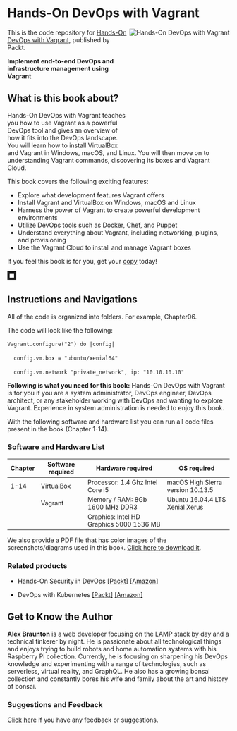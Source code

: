 # Hands-On DevOps with Vagrant

<a href="https://www.packtpub.com/virtualization-and-cloud/hands-devops-vagrant?utm_source=github&utm_medium=repository&utm_campaign=9781789138054 "><img src="https://www.packtpub.com/sites/default/files/cover_12.png" alt="Hands-On DevOps with Vagrant" height="256px" align="right"></a>

This is the code repository for [Hands-On DevOps with Vagrant](https://www.packtpub.com/virtualization-and-cloud/hands-devops-vagrant?utm_source=github&utm_medium=repository&utm_campaign=9781789138054 ), published by Packt.

**Implement end-to-end DevOps and infrastructure management using Vagrant**

## What is this book about?
Hands-On DevOps with Vagrant teaches you how to use Vagrant as a powerful DevOps tool and gives an overview of how it fits into the DevOps landscape. You will learn how to install VirtualBox and Vagrant in Windows, macOS, and Linux. You will then move on to understanding Vagrant commands, discovering its boxes and Vagrant Cloud.

This book covers the following exciting features:
* Explore what development features Vagrant offers 
* Install Vagrant and VirtualBox on Windows, macOS and Linux 
* Harness the power of Vagrant to create powerful development environments 
* Utilize DevOps tools such as Docker, Chef, and Puppet 
* Understand everything about Vagrant, including networking, plugins, and provisioning 
* Use the Vagrant Cloud to install and manage Vagrant boxes 

If you feel this book is for you, get your [copy](https://www.amazon.com/dp/1789138051) today!

<a href="https://www.packtpub.com/?utm_source=github&utm_medium=banner&utm_campaign=GitHubBanner"><img src="https://raw.githubusercontent.com/PacktPublishing/GitHub/master/GitHub.png" 
alt="https://www.packtpub.com/" border="5" /></a>

## Instructions and Navigations
All of the code is organized into folders. For example, Chapter06.

The code will look like the following:
```
Vagrant.configure("2") do |config|

  config.vm.box = "ubuntu/xenial64"

  config.vm.network "private_network", ip: "10.10.10.10"
```

**Following is what you need for this book:**
Hands-On DevOps with Vagrant is for you if you are a system administrator, DevOps engineer, DevOps architect, or any stakeholder working with DevOps and wanting to explore Vagrant. Experience in system administration is needed to enjoy this book.

With the following software and hardware list you can run all code files present in the book (Chapter 1-14).
### Software and Hardware List
| Chapter  | Software required                    | Hardware required                        |OS required                        |
| -------- | ------------------------------------ | ---------------------------------------- | --------------------------------- |
| 1-14     | VirtualBox                           | Processor: 1.4 Ghz Intel Core i5         | macOS High Sierra version 10.13.5 |
|          | Vagrant                              | Memory / RAM: 8Gb 1600 MHz DDR3          | Ubuntu 16.04.4 LTS Xenial Xerus  |
|          |                                      | Graphics: Intel HD Graphics 5000 1536 MB |  |

We also provide a PDF file that has color images of the screenshots/diagrams used in this book. [Click here to download it](https://www.packtpub.com/sites/default/files/downloads/9781789138054_ColorImages.pdf).

### Related products
* Hands-On Security in DevOps [[Packt]](https://www.packtpub.com/networking-and-servers/hands-security-devops?utm_source=github&utm_medium=repository&utm_campaign=9781788995504 ) [[Amazon]](https://www.amazon.com/dp/1788995503)

* DevOps with Kubernetes [[Packt]](https://www.packtpub.com/virtualization-and-cloud/devops-kubernetes?utm_source=github&utm_medium=repository&utm_campaign=9781788396646 ) [[Amazon]](https://www.amazon.com/dp/1788396642)

## Get to Know the Author
**Alex Braunton**
is a web developer focusing on the LAMP stack by day and a technical tinkerer by night. He is passionate about all technological things and enjoys trying to build robots and home automation systems with his Raspberry Pi collection. Currently, he is focusing on sharpening his DevOps knowledge and experimenting with a range of technologies, such as serverless, virtual reality, and GraphQL. He also has a growing bonsai collection and constantly bores his wife and family about the art and history of bonsai.

### Suggestions and Feedback
[Click here](https://docs.google.com/forms/d/e/1FAIpQLSdy7dATC6QmEL81FIUuymZ0Wy9vH1jHkvpY57OiMeKGqib_Ow/viewform) if you have any feedback or suggestions.
